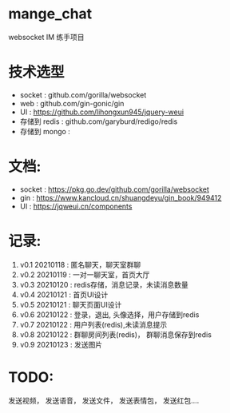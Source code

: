 # mange_chat
 websocket  IM 练手项目

# 技术选型
- socket : github.com/gorilla/websocket
- web : github.com/gin-gonic/gin
- UI : https://github.com/lihongxun945/jquery-weui
- 存储到 redis : github.com/garyburd/redigo/redis
- 存储到 mongo :

# 文档:
- socket : https://pkg.go.dev/github.com/gorilla/websocket
- gin : https://www.kancloud.cn/shuangdeyu/gin_book/949412
- UI : https://jqweui.cn/components


# 记录:
1. v0.1 20210118 : 匿名聊天，聊天室群聊
2. v0.2 20210119 : 一对一聊天室，首页大厅
3. v0.3 20210120 : redis存储，消息记录，未读消息数量
4. v0.4 20210121 : 首页UI设计
5. v0.5 20210121 : 聊天页面UI设计
6. v0.6 20210122 : 登录，退出, 头像选择，用户存储到redis
7. v0.7 20210122 : 用户列表(redis),未读消息提示
8. v0.8 20210122 : 群聊房间列表(redis)， 群聊消息保存到redis 
9. v0.9 20210123 : 发送图片

# TODO:
 发送视频， 发送语音， 发送文件， 发送表情包， 发送红包....

